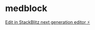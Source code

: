 # medblock

[Edit in StackBlitz next generation editor ⚡️](https://stackblitz.com/~/github.com/soumyagarg30/medblock)